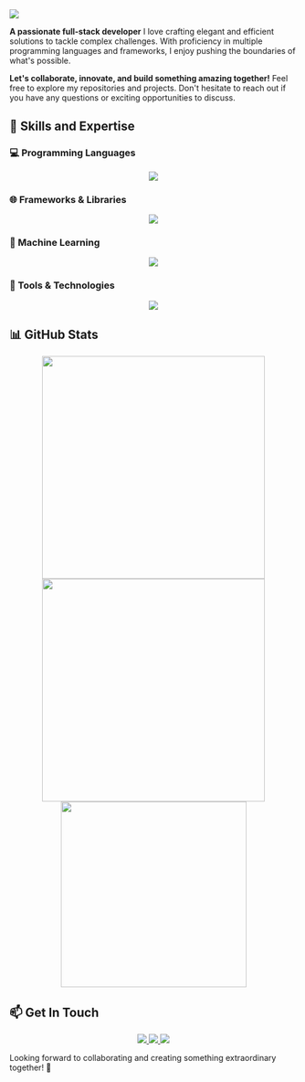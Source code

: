 <img src="https://readme-typing-svg.herokuapp.com/?font=Righteous&size=35&center=true&vCenter=true&width=500&height=70&duration=4000&lines=Hi+there!+👋;+I'm+Kitessa+Fikadu!;" />

**A passionate full-stack developer** I love crafting elegant and efficient solutions to tackle complex challenges. With proficiency in multiple programming languages and frameworks, I enjoy pushing the boundaries of what's possible.

**Let's collaborate, innovate, and build something amazing together!** Feel free to explore my repositories and projects. Don't hesitate to reach out if you have any questions or exciting opportunities to discuss.

## 🚀 Skills and Expertise  

### 💻 Programming Languages  
<p align="center">
    <img src="https://skillicons.dev/icons?i=python,javascript,java,cpp" />
</p>

### 🌐 Frameworks & Libraries  
<p align="center">
    <img src="https://skillicons.dev/icons?i=tailwindcss,react,expressjs,django,fastapi" />
</p>

### 🤖 Machine Learning  
<p align="center">
    <img src="https://skillicons.dev/icons?i=sklearn,tensorflow" />
</p>

### 🔧 Tools & Technologies  
<p align="center">
    <img src="https://skillicons.dev/icons?i=git,github,sqlite,sqlalchemy" />
</p>

## 📊 GitHub Stats  
<p align="center">
  <img width=390 src="https://github-readme-streak-stats.herokuapp.com/?user=kitessafikadu&theme=radical&border_radius=10" />
  <img width=390 src="https://github-readme-stats.vercel.app/api?username=kitessafikadu&show_icons=true&theme=radical&border_radius=10" />
  <img width=325 src="https://github-readme-stats.vercel.app/api/top-langs/?username=kitessafikadu&layout=compact&theme=radical&border_radius=10" />
</p>

## 📫 Get In Touch  
<p align="center">
  <a href="mailto:kitessafikadu@gmail.com">
    <img src="https://img.shields.io/badge/Email-D14836?style=for-the-badge&logo=gmail&logoColor=white" />
  </a>
  <a href="https://www.linkedin.com/in/kitessa-fikadu">
    <img src="https://img.shields.io/badge/LinkedIn-0077B5?style=for-the-badge&logo=linkedin&logoColor=white" />
  </a>
  <a href="https://t.me/ssafi_dev">
    <img src="https://img.shields.io/badge/Telegram-0088cc?style=for-the-badge&logo=telegram&logoColor=white" />
  </a>
</p>

Looking forward to collaborating and creating something extraordinary together! 🚀  
